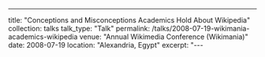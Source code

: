 ---
title: "Conceptions and Misconceptions Academics Hold About Wikipedia"
collection: talks
talk_type: "Talk"
permalink: /talks/2008-07-19-wikimania-academics-wikipedia
venue: "Annual Wikimedia Conference (Wikimania)"
date: 2008-07-19
location: "Alexandria, Egypt"
excerpt: "---
